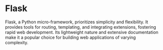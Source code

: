 # Flask
Flask, a Python micro-framework, prioritizes simplicity and flexibility. It provides tools for routing, templating, and integrating extensions, fostering rapid web development. Its lightweight nature and extensive documentation make it a popular choice for building web applications of varying complexity.
